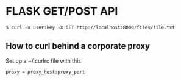 FLASK GET/POST API
==================

```
$ curl -u user:key -X GET http://localhost:8000/files/file.txt
```


How to curl behind a corporate proxy
------------------------------------

Set up a ~/.curlrc file with this


```
proxy = proxy_host:proxy_port
```

